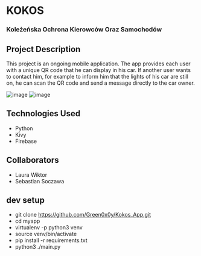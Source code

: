 # KOKOS
### Koleżeńska Ochrona Kierowców Oraz Samochodów

## Project Description
This project is an ongoing mobile application.
The app provides each user with a unique QR code that he can display in his car.
If another user wants to contact him, for example to inform him that the 
lights of his car are still on,
he can scan the QR code and send a message directly to the car owner.


![image](https://github.com/Green0x0y/Kokos_App/assets/66325429/b0a12367-4871-4d26-b49a-6ca093200337)
![image](https://github.com/Green0x0y/Kokos_App/assets/66325429/304bf213-7306-4cf7-8679-fe44c843bbb4)

## Technologies Used
- Python
- Kivy
- Firebase

## Collaborators
- Laura Wiktor
- Sebastian Soczawa

## dev setup

- git clone https://github.com/Green0x0y/Kokos_App.git 
- cd myapp
- virtualenv -p python3 venv
- source venv/bin/activate
- pip install -r requirements.txt
- python3 ./main.py


